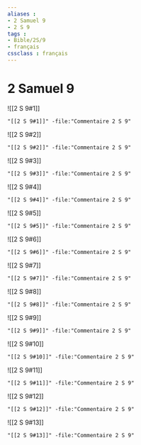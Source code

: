 ```yaml
---
aliases : 
- 2 Samuel 9
- 2 S 9
tags : 
- Bible/2S/9
- français
cssclass : français
---
```


# 2 Samuel 9

![[2 S 9#1]]

```query
"[[2 S 9#1]]" -file:"Commentaire 2 S 9"
```

![[2 S 9#2]]

```query
"[[2 S 9#2]]" -file:"Commentaire 2 S 9"
```

![[2 S 9#3]]

```query
"[[2 S 9#3]]" -file:"Commentaire 2 S 9"
```

![[2 S 9#4]]

```query
"[[2 S 9#4]]" -file:"Commentaire 2 S 9"
```

![[2 S 9#5]]

```query
"[[2 S 9#5]]" -file:"Commentaire 2 S 9"
```

![[2 S 9#6]]

```query
"[[2 S 9#6]]" -file:"Commentaire 2 S 9"
```

![[2 S 9#7]]

```query
"[[2 S 9#7]]" -file:"Commentaire 2 S 9"
```

![[2 S 9#8]]

```query
"[[2 S 9#8]]" -file:"Commentaire 2 S 9"
```

![[2 S 9#9]]

```query
"[[2 S 9#9]]" -file:"Commentaire 2 S 9"
```

![[2 S 9#10]]

```query
"[[2 S 9#10]]" -file:"Commentaire 2 S 9"
```

![[2 S 9#11]]

```query
"[[2 S 9#11]]" -file:"Commentaire 2 S 9"
```

![[2 S 9#12]]

```query
"[[2 S 9#12]]" -file:"Commentaire 2 S 9"
```

![[2 S 9#13]]

```query
"[[2 S 9#13]]" -file:"Commentaire 2 S 9"
```


